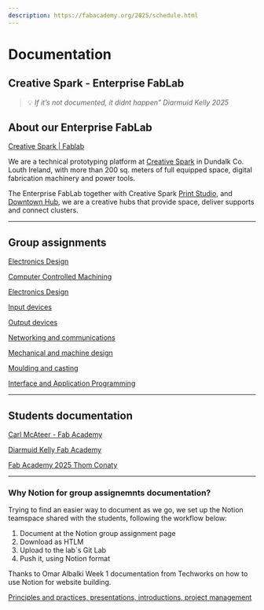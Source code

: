 ```yaml
---
description: https://fabacademy.org/2025/schedule.html
---
```


# Documentation

## Creative Spark - Enterprise FabLab

> 💡 _If it’s not documented, it didnt happen” Diarmuid Kelly 2025_

## About our Enterprise FabLab

[Creative Spark | Fablab](https://creativespark.ie/fablab.html)

We are a technical prototyping platform at [Creative Spark](https://creativespark.ie/) in Dundalk Co. Louth Ireland, with more than 200 sq. meters of full equipped space, digital fabrication machinery and power tools.

The Enterprise FabLab together with Creative Spark [Print Studio](https://creativespark.ie/print-studio.html), and [Downtown Hub](https://creativespark.ie/downtown-hub.html), we are a creative hubs that provide space, deliver supports and connect clusters.

***

## Group assignments

[Electronics Design](https://www.notion.so/Electronics-Design-19caf66ee64e80a4b99bcd11be48f10b?pvs=21)

[Computer Controlled Machining](computer-controlled-machining.md)

[Electronics Design](https://www.notion.so/Electronics-Design-19caf66ee64e80bdbab3c448dad69d64?pvs=21)

[Input devices](https://www.notion.so/Input-devices-19caf66ee64e808fbf63f52404f51f4f?pvs=21)

[Output devices](https://www.notion.so/Output-devices-19caf66ee64e800980f1d85fdf1943f4?pvs=21)

[Networking and communications](https://www.notion.so/Networking-and-communications-19caf66ee64e80358ef8dce3eb72f21c?pvs=21)

[Mechanical and machine design](https://www.notion.so/Mechanical-and-machine-design-19caf66ee64e80109d66d39ee14964e6?pvs=21)

[Moulding and casting](https://www.notion.so/Moulding-and-casting-19caf66ee64e80f4b344f83e761e78eb?pvs=21)

[Interface and Application Programming](https://www.notion.so/Interface-and-Application-Programming-19caf66ee64e80ac8daac7d4e6f9fe88?pvs=21)

***

## Students documentation

[Carl McAteer - Fab Academy](https://fabacademy.org/2025/labs/creativespark/students/carl-mcateer/)

[Diarmuid Kelly Fab Academy](https://fabacademy.org/2025/labs/creativespark/students/diarmuid-kelly/index.html)

[Fab Academy 2025 Thom Conaty](https://fabacademy.org/2025/labs/creativespark/students/thom-conaty/index.html)

***

### Why Notion for group assignemnts documentation?

Trying to find an easier way to document as we go, we set up the Notion teamspace shared with the students, following the workflow below:

1. Document at the Notion group assignment page
2. Download as HTLM
3. Upload to the lab´s Git Lab
4. Push it, using Notion format

Thanks to Omar Albalki Week 1 documentation from Techworks on how to use Notion for website building.

[Principles and practices, presentations, introductions, project management](https://fabacademy.org/2025/labs/techworks/students/omar-albalbaki/Principles%20and%20practices,%20presentations,%20introduct%201810e8ca7ada80a7846bcac09aa164fa.html)
